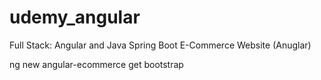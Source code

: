 # udemy_angular
Full Stack: Angular and Java Spring Boot E-Commerce Website (Anuglar)


ng new angular-ecommerce
get bootstrap

